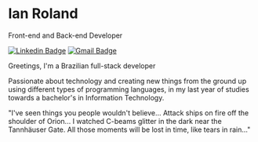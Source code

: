 # Ian Roland
Front-end and Back-end Developer

[![Linkedin Badge](https://img.shields.io/badge/-Ian%20Roland-ff2828?style=flat-square&logo=Linkedin&logoColor=white&link=https://www.linkedin.com/in/ian-roland/)](https://www.linkedin.com/in/ian-roland/) 
[![Gmail Badge](https://img.shields.io/badge/-ianrolandnascimento@gmail.com-ff2828?style=flat-square&logo=Gmail&logoColor=white&link=mailto:ianrolandnascimento@gmail.com)](mailto:ianrolandnascimento@gmail.com)

Greetings, I'm a Brazilian full-stack developer 

Passionate about technology and creating new things from the ground up using different types of programming languages, in my last year of studies towards a bachelor's in Information Technology.

"I've seen things you people wouldn't believe... Attack ships on fire off the shoulder of Orion... I watched C-beams glitter in the dark near the Tannhäuser Gate. All those moments will be lost in time, like tears in rain..."






